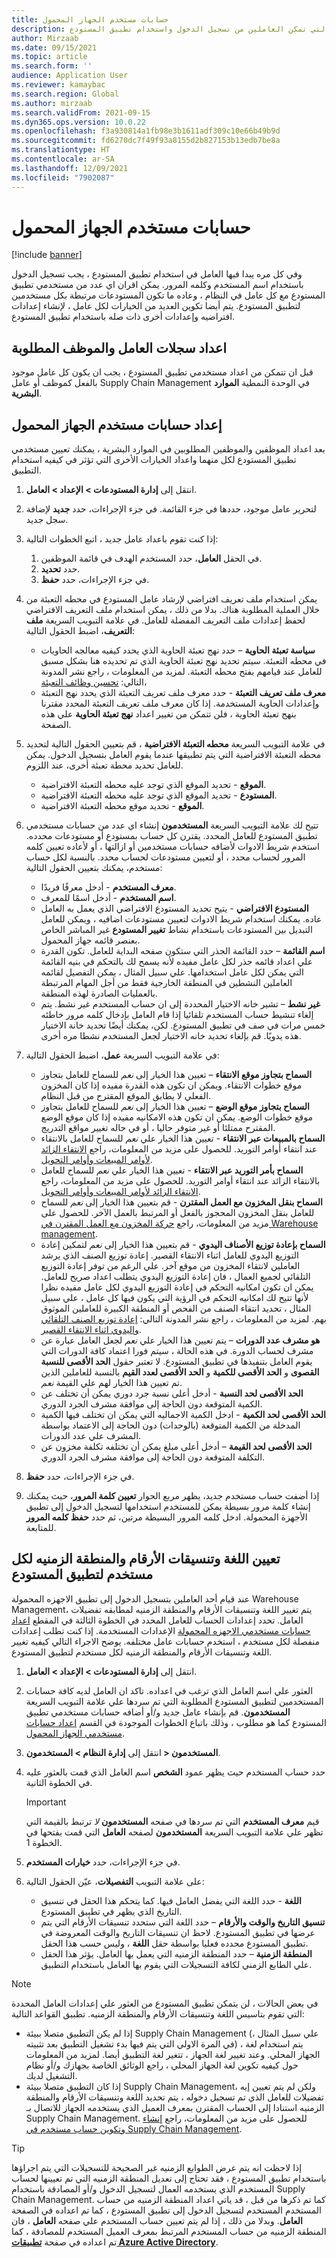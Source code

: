```yaml
---
title: حسابات مستخدم الجهاز المحمول
description: يوضح هذا الموضوع كيفيه اعداد وأداره حسابات المستخدمين التي تمكن العاملين من تسجيل الدخول واستخدام تطبيق المستودع.
author: Mirzaab
ms.date: 09/15/2021
ms.topic: article
ms.search.form: ''
audience: Application User
ms.reviewer: kamaybac
ms.search.region: Global
ms.author: mirzaab
ms.search.validFrom: 2021-09-15
ms.dyn365.ops.version: 10.0.22
ms.openlocfilehash: f3a930814a1fb98e3b1611adf309c10e66b49b9d
ms.sourcegitcommit: fd6270dc7f49f93a8155d2b827153b13edb7be8a
ms.translationtype: HT
ms.contentlocale: ar-SA
ms.lasthandoff: 12/09/2021
ms.locfileid: "7902087"
---
```

# <a name="mobile-device-user-accounts"></a>حسابات مستخدم الجهاز المحمول

[!include [banner](../includes/banner.md)]

وفي كل مره يبدا فيها العامل في استخدام تطبيق المستودع ، يجب تسجيل الدخول باستخدام اسم المستخدم وكلمه المرور. يمكن اقران اي عدد من مستخدمي تطبيق المستودع مع كل عامل في النظام ، وعاده ما تكون المستودعات مرتبطة بكل مستخدمين لتطبيق المستودع. يتم أيضا تكوين العديد من الخيارات لكل عامل ، لإنشاء إعدادات افتراضيه وإعدادات أخرى ذات صله باستخدام تطبيق المستودع.

## <a name="set-up-the-required-worker-and-employee-records"></a>اعداد سجلات العامل والموظف المطلوبة

قبل ان تتمكن من اعداد مستخدمي تطبيق المستودع ، يجب ان يكون كل عامل موجود بالفعل كموظف أو عامل Supply Chain Management في الوحدة النمطية **الموارد البشرية**.

## <a name="set-up-mobile-device-user-accounts"></a><a name="set-wma-users"></a>إعداد حسابات مستخدم الجهاز المحمول

بعد اعداد الموظفين والموظفين المطلوبين في الموارد البشرية ، يمكنك تعيين مستخدمي تطبيق المستودع لكل منهما واعداد الخيارات الأخرى التي تؤثر في كيفيه استخدام التطبيق.

1. انتقل إلى **إدارة المستودعات \> الإعداد \> العامل**.
1. لتحرير عامل موجود، حددها في جزء القائمة. في جزء الإجراءات، حدد **جديد** لإضافة سجل جديد.
1. إذا كنت تقوم باعداد عامل جديد ، اتبع الخطوات التالية:

    1. في الحقل **العامل**، حدد المستخدم الهدف في قائمة الموظفين.
    1. حدد **تحديد**.
    1. في جزء الإجراءات، حدد **حفظ**.

1. يمكن استخدام ملف تعريف افتراضي لإرشاد عامل المستودع في محطه التعبئة من خلال العملية المطلوبة هناك. بدلا من ذلك ، يمكن استخدام ملف التعريف الافتراضي لحفظ إعدادات ملف التعريف المفضلة للعامل. في علامة التبويب السريعة **ملف التعريف**، اضبط الحقول التالية:

    - **سياسة تعبئة الحاوية** – حدد نهج تعبئة الحاوية الذي يحدد كيفيه معالجه الحاويات في محطه التعبئة. سيتم تحديد نهج تعبئة الحاوية الذي تم تحديده هنا بشكل مسبق للعامل عند قيامهم بفتح محطه التعبئة. لمزيد من المعلومات ، راجع نشر المدونة التالي: [تحسين وظائف التعبئة](https://cloudblogs.microsoft.com/dynamics365/no-audience/2016/12/01/improved-packing-functionality-dynamics-365-for-operations-1611)،
    - **معرف ملف تعريف التعبئة** - حدد معرف ملف تعريف التعبئة الذي يحدد نهج التعبئة وإعدادات الحاوية المستخدمة. إذا كان معرف ملف تعريف التعبئة المحدد مقترنا بنهج تعبئة الحاوية ، فلن تتمكن من تغيير اعداد **نهج تعبئة الحاوية** علي هذه الصفحة.

1. في علامة التبويب السريعة **محطه التعبئة الافتراضية** ، قم بتعيين الحقول التالية لتحديد محطه التعبئة الافتراضية التي يتم تطبيقها عندما يقوم العامل بتسجيل الدخول. يمكن للعامل تحديد محطة تعبئة أخرى، عند اللزوم.

    - **الموقع** - تحديد الموقع الذي توجد عليه محطه التعبئة الافتراضية.
    - **المستودع** - تحديد الموقع الذي توجد عليه محطه التعبئة الافتراضية.
    - **الموقع** - تحديد موقع محطه التعبئة الافتراضية.

1. تتيح لك علامة التبويب السريعة **المستخدمون** إنشاء اي عدد من حسابات مستخدمي تطبيق المستودع للعامل المحدد. يقترن كل حساب بمستودع أو مستودعات محدده. استخدم شريط الادوات لأضافه حسابات مستخدمين أو ازالتها ، أو لأعاده تعيين كلمه المرور لحساب محدد ، أو لتعيين مستودعات لحساب محدد. بالنسبة لكل حساب مستخدم، يمكنك بتعيين الحقول التالية:

    - **معرف المستخدم** - أدخل معرفًا فريدًا.
    - **اسم المستخدم** - أدخل اسمًا للمعرف.
    - **المستودع الافتراضي** - يتيح تحديد المستودع الافتراضي الذي يعمل به العامل عاده. يمكنك استخدام شريط الادوات لتعيين مستودعات اضافيه ، ويمكن للعامل التبديل بين المستودعات باستخدام نشاط **تغيير المستودع** غير المباشر الخاص بعنصر قائمه جهاز المحمول.
    - **اسم القائمة** – حدد القائمة الجذر التي ستكون صفحه البداية للعامل. تكون القدرة علي اعداد قائمه جذر لكل عامل مفيده لأنه يسمح لك بالتحكم في بنيه القائمة التي يمكن لكل عامل استخدامها. علي سبيل المثال ، يمكن التفصيل لقائمه العاملين النشطين في المنطقة الخارجية فقط من أجل المهام المرتبطة بالعمليات الصادرة لهذه المنطقة.
    - **غير نشط** – تشير خانه الاختيار المحددة إلى ان حساب المستخدم غير نشط. يتم إلغاء تنشيط حساب المستخدم تلقائيا إذا قام العامل بإدخال كلمه مرور خاطئه خمس مرات في صف في تطبيق المستودع. لكن، يمكنك أيضًا تحديد خانة الاختيار هذه يدويًا. قم بإلغاء تحديد خانه الاختيار لجعل المستخدم نشطا مره أخرى.

1. في علامة التبويب السريعة **عمل**، اضبط الحقول التالية:

    - **السماح بتجاوز موقع الانتقاء** – تعيين هذا الخيار إلى *نعم* للسماح للعامل بتجاوز موقع خطوات الانتقاء. ويمكن ان تكون هذه القدرة مفيده إذا كان المخزون الفعلي لا يطابق الموقع المقترح من قبل النظام.
    - **السماح بتجاوز موقع الوضع** – تعيين هذا الخيار إلى *نعم* للسماح للعامل بتجاوز موقع خطوات الوضع. يمكن ان تكون هذه الامكانيه مفيده إذا كان موقع الوضع المقترح ممتلئا أو غير متوفر حاليا ، أو في حاله تغيير مواقع التدريج.
    - **السماح بالمبيعات عبر الانتقاء** - تعيين هذا الخيار علي *نعم* للسماح للعامل بالانتقاء عند انتقاء أوامر التوريد. للحصول على مزيد من المعلومات، راجع [الانتقاء الزائد لأوامر المبيعات وأوامر التحويل](over-picking-for-sales-and-transfer-orders.md).
    - **السماح بأمر التوريد عبر الانتقاء** - تعيين هذا الخيار علي *نعم* للسماح للعامل بالانتقاء الزائد عند انتقاء أوامر التوريد. للحصول على مزيد من المعلومات، راجع [الانتقاء الزائد لأوامر المبيعات وأوامر التحويل](over-picking-for-sales-and-transfer-orders.md).
    - **السماح بنقل المخزون مع العمل المقترن** - قم بتعيين هذا الخيار إلى *نعم* للسماح للعامل بنقل المخزون المحجوز بالفعل أو المرتبط بالعمل الآخر. للحصول على مزيد من المعلومات، راجع [حركة المخزون مع العمل المقترن في Warehouse management](move-inventory-associated-work.md).
    - **السماح بإعادة توزيع الأصناف اليدوي** - قم بتعيين هذا الخيار إلى *نعم* لتمكين إعادة التوزيع اليدوي للعامل اثناء الانتقاء القصير. إعادة توزيع الصنف الذي يرشد العاملين لانتقاء المخزون من موقع آخر. علي الرغم من توفر إعادة التوزيع التلقائي لجميع العمال ، فان إعادة التوزيع اليدوي يتطلب اعداد صريح للعامل. يمكن ان تكون امكانيه التحكم في إعادة التوزيع اليدوي لكل عامل مفيده نظرا لأنها تتيح لك امكانيه التحكم في الرؤية التي يكون فيها كل عامل ، علي سبيل المثال ، تحديد انتقاء الصنف من الفحص أو المنطقة الكبيرة للعاملين الموثوق بهم. لمزيد من المعلومات ، راجع نشر المدونة التالي: [إعادة توزيع الصنف التلقائي واليدوي اثناء الانتقاء القصير](https://cloudblogs.microsoft.com/dynamics365/no-audience/2016/11/07/automatic-and-manual-item-reallocation-during-the-short-picking-dynamics-365-for-operations-1611/).
    - **هو مشرف عدد الدورات** – يتم تعيين هذا الخيار علي *نعم* لجعل العامل عبارة عن مشرف لحساب الدورة. في هذه الحالة ، سيتم فورا اعتماد كافة الدورات التي يقوم العامل بتنفيذها في تطبيق المستودع. لا تعتبر حقول **الحد الأقصى للنسبة القصوى** و **الحد الأقصى للكمية** و **الحد الأقصى لعدد القيم** بالنسبة للعاملين الذين تم تعيين هذا الخيار لهم علي القيمة *نعم*.
    - **الحد الأقصى لحد النسبة** - أدخل أعلى نسبة جرد دوري يمكن أن تختلف عن الكمية المتوقعة دون الحاجة إلى موافقة مشرف الجرد الدوري.
    - **الحد الأقصى لحد الكمية** - ادخل الكمية الاجماليه التي يمكن ان تختلف فيها الكمية المدخلة من الكمية المتوقعة (بالوحدات) دون الحاجة إلى الاعتماد بواسطة المشرف علي عدد الدورات.
    - **الحد الأقصى لحد القيمة** – أدخل أعلى مبلغ يمكن أن تختلفه تكلفة مخزون عن التكلفة المتوقعة دون الحاجة إلى موافقة مشرف الجرد الدوري.

1. في جزء الإجراءات، حدد **حفظ**.
1. إذا أضفت حساب مستخدم جديد، يظهر مربع الحوار **تعيين كلمة المرور**، حيث يمكنك إنشاء كلمة مرور بسيطة يمكن للمستخدم استخدامها لتسجيل الدخول إلى تطبيق الأجهزة المحمولة. ادخل كلمه المرور البسيطة مرتين، ثم حدد **حفظ كلمه المرور** للمتابعة.

## <a name="set-the-language-number-formats-and-time-zone-for-each-warehouse-app-user"></a>تعيين اللغة وتنسيقات الأرقام والمنطقة الزمنيه لكل مستخدم لتطبيق المستودع

عند قيام أحد العاملين بتسجيل الدخول إلى تطبيق الاجهزه المحمولة Warehouse Management، يتم تغيير اللغة وتنسيقات الأرقام والمنطقة الزمنيه لمطابقه تفضيلات العامل. تحدد إعدادات الحساب للعامل المحدد في الخطوة الثالثة في المقطع [اعداد حسابات مستخدمي الاجهزه المحمولة](#set-wma-users) الإعدادات المستخدمة. إذا كنت تطلب إعدادات منفصلة لكل مستخدم ، استخدم حسابات عامل مختلفه. يوضح الاجراء التالي كيفيه تغيير اللغة وتنسيقات الأرقام والمنطقة الزمنيه لكل مستخدم لتطبيق المستودع.

1. انتقل إلى **إدارة المستودعات \> الإعداد \> العامل**.
1. العثور علي اسم العامل الذي ترغب في اعداده. تاكد ان العامل لديه كافة حسابات المستخدمين لتطبيق المستودع المطلوبة التي تم سردها علي علامة التبويب السريعة **المستخدمون**. قم بإنشاء عامل جديد و/أو أضافه حسابات مستخدمي تطبيق المستودع كما هو مطلوب ، وذلك باتباع الخطوات الموجودة في القسم [اعداد حسابات مستخدمي الجهاز المحمول](#set-wma-users).
1. انتقل إلى **إدارة النظام \> المستخدمون‏‎ \> المستخدمون**.
1. حدد حساب المستخدم حيث يظهر عمود **الشخص** اسم العامل الذي قمت بالعثور عليه في الخطوة الثانية.

    > [!IMPORTANT]
    > قيم **معرف المستخدم** التي تم سردها في صفحه **المستخدمون** *لا* ترتبط بالقيمة التي تظهر علي علامة التبويب السريعة **المستخدمون** لصفحه **العامل** التي قمت بفتحها في الخطوة 1.

1. في جزء الإجراءات، حدد **خيارات المستخدم**.
1. على علامة التبويب **التفصيلات**، عيّن الحقول التالية:

    - **اللغة** - حدد اللغة التي يفضل العامل فيها. كما يتحكم هذا الحقل في تنسيق التاريخ الذي يظهر في تطبيق المستودع.
    - **تنسيق التاريخ والوقت والأرقام** – حدد اللغة التي ستحدد تنسيقات الأرقام التي يتم عرضها في تطبيق المستودع. لاحظ ان تنسيقات التاريخ والوقت المعروضة في تطبيق المستودع محدده فعليا بواسطة حقل **اللغة** ، وليس حسب هذا الحقل.
    - **المنطقة الزمنية** – حدد المنطقة الزمنيه التي يعمل بها العامل. يؤثر هذا الحقل علي الطابع الزمني لكافة التسجيلات التي يقوم بها العامل باستخدام التطبيق.

> [!NOTE]
> في بعض الحالات ، لن يتمكن تطبيق المستودع من العثور علي إعدادات العامل المحددة التي تقوم بتاسيس اللغة وتنسيقات الأرقام والمنطقة الزمنيه. تطبيق القواعد التالية:
>
> - إذا لم يكن التطبيق متصلا ببيئة Supply Chain Management (علي سبيل المثال ، في المرة الاولي التي يتم فيها بدء تشغيل التطبيق بعد تثبيته) ، يتم استخدام لغة الجهاز المحلي. وعند تغيير لغة الجهاز ، تتغير لغة التطبيق أيضا. لمزيد من المعلومات حول كيفيه تكوين لغة الجهاز المحلي ، راجع الوثائق الخاصة بجهازك و/أو نظام التشغيل لديك.
> - إذا كان التطبيق متصلا ببيئة Supply Chain Management، ولكن لم يتم تعيين إيه تفضيلات للعامل الذي تم تسجيل دخوله ، يتم تحديد اللغة وتنسيقات الأرقام والمنطقة الزمنيه استنادا إلى الحساب المقترن بمعرف العميل الذي يستخدمه الجهاز للاتصال بـ Supply Chain Management. للحصول على مزيد من المعلومات، راجع [إنشاء وتكوين حساب مستخدم في Supply Chain Management](install-configure-warehouse-management-app.md#user-azure-ad).

> [!TIP]
> إذا لاحظت انه يتم عرض الطوابع الزمنيه غير الصحيحة للتسجيلات التي يتم اجراؤها باستخدام تطبيق المستودع ، فقد تحتاج إلى تعديل المنطقة الزمنيه التي تم تعيينها لحساب المستخدم الذي يستخدمه العمال لتسجيل الدخول و/أو المصادقة باستخدام Supply Chain Management. كما تم ذكرها من قبل ، قد ياتي اعداد المنطقة الزمنيه من حساب المستخدم المستخدم لتسجيل الدخول إلى تطبيق المستودع ، كما تم اعداده في الصفحة **العامل**. وبدلا من ذلك ، إذا لم يتم تعيين حساب المستخدم علي صفحه **العامل** ، فان المنطقة الزمنيه من حساب المستخدم المرتبط بمعرف العميل المستخدم للمصادقة ، كما تم اعداده في صفحة **[تطبيقات Azure Active Directory](install-configure-warehouse-management-app.md)**.
